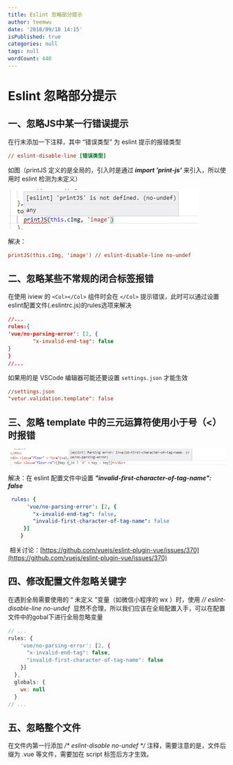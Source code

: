 ```yaml
---
title: Eslint 忽略部分提示
author: teemwu
date: '2018/09/18 14:15'
isPublished: true
categories: null
tags: null
wordCount: 440
---
```


# Eslint 忽略部分提示

## 一、忽略JS中某一行错误提示

在行末添加一下注释，其中 “错误类型” 为 eslint 提示的报错类型

```ini
// eslint-disable-line [错误类型]

```

如图（printJS 定义的是全局的，引入时是通过 _**import 'print-js'**_ 来引入，所以使用时 eslint 检测为未定义）

![](/public/imgs/2018/09/18/2018091814150.png)

解决：

```ini
printJS(this.cImg, 'image') // eslint-disable-line no-undef


```

## 二、忽略某些不常规的闭合标签报错

在使用 iview 的 `<Col></Col>` 组件时会在 `</Col>` 提示错误，此时可以通过设置eslint配置文件(.eslintrc.js)的rules选项来解决

```json
//...
rules:{
'vue/no-parsing-error': [2, { 
        "x-invalid-end-tag": false
}
}
//...
```

如果用的是 VSCode 编辑器可能还要设置 `settings.json` 才能生效

```ini
//settings.json
"vetur.validation.template": false
```

## 三、忽略 template 中的三元运算符使用小于号（<）时报错

![](/public/imgs/2018/09/18/2018091814151.png)

解决：在 eslint 配置文件中设置 **_"invalid-first-character-of-tag-name": false_**

```yaml
 rules: {
      'vue/no-parsing-error': [2, { 
        "x-invalid-end-tag": false,
        "invalid-first-character-of-tag-name": false
     }]
    }

```

 相关讨论：[https://github.com/vuejs/eslint-plugin-vue/issues/370](https://github.com/vuejs/eslint-plugin-vue/issues/370)

## 四、修改配置文件忽略关键字

在遇到全局需要使用的 “ 未定义 ”变量（如微信小程序的 wx ）时，使用 _// eslint-disable-line no-undef_  显然不合理，所以我们应该在全局配置入手，可以在配置文件中的gobal下进行全局忽略变量

```javascript
// ...
rules: {
    'vue/no-parsing-error': [2, {
      "x-invalid-end-tag": false,
      "invalid-first-character-of-tag-name": false
    }]
  },
  globals: {
    wx: null
  }
// ...

```

## 五、忽略整个文件

在文件内第一行添加 _/\* eslint-disable no-undef \*/_ 注释，需要注意的是，文件后缀为 .vue 等文件，需要加在 script 标签后方才生效。
